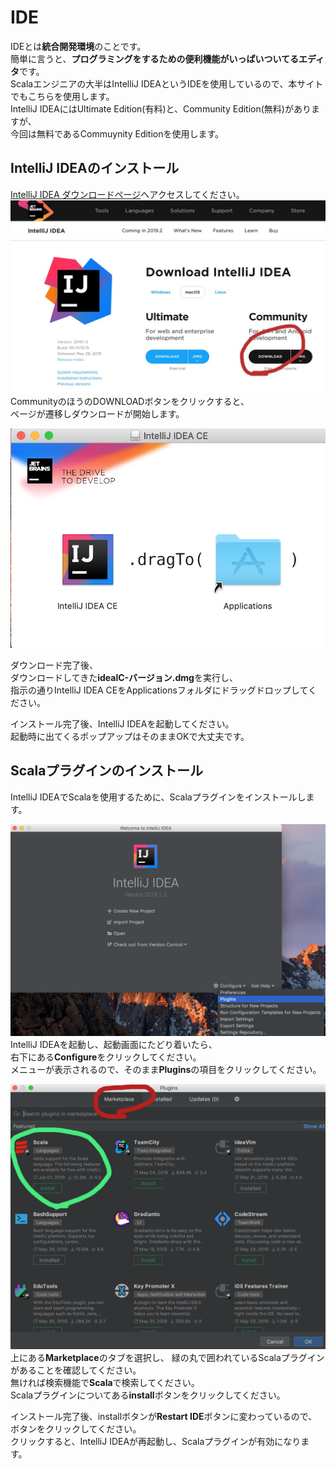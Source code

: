 # IDE
IDEとは**統合開発環境**のことです。  
簡単に言うと、**プログラミングをするための便利機能がいっぱいついてるエディタ**です。  
Scalaエンジニアの大半はIntelliJ IDEAというIDEを使用しているので、本サイトでもこちらを使用します。  
IntelliJ IDEAにはUltimate Edition(有料)と、Community Edition(無料)がありますが、  
今回は無料であるCommuynity Editionを使用します。

## IntelliJ IDEAのインストール
[IntelliJ IDEA  ダウンロードページ](https://www.jetbrains.com/idea/download/)へアクセスしてください。
![download](../img/setup/ide/download.jpg)  
CommunityのほうのDOWNLOADボタンをクリックすると、  
ページが遷移しダウンロードが開始します。  

![install](../img/setup/ide/install.png)

ダウンロード完了後、  
ダウンロードしてきた**idealC-バージョン.dmg**を実行し、  
指示の通りIntelliJ IDEA CEをApplicationsフォルダにドラッグドロップしてください。  

インストール完了後、IntelliJ IDEAを起動してください。  
起動時に出てくるポップアップはそのままOKで大丈夫です。

## Scalaプラグインのインストール
IntelliJ IDEAでScalaを使用するために、Scalaプラグインをインストールします。

![starting](../img/setup/ide/starting.png)
IntelliJ IDEAを起動し、起動画面にたどり着いたら、  
右下にある**Configure**をクリックしてください。  
メニューが表示されるので、そのまま**Plugins**の項目をクリックしてください。

![plugins](../img/setup/ide/plugins.png)
上にある**Marketplace**のタブを選択し、
緑の丸で囲われているScalaプラグインがあることを確認してください。  
無ければ検索機能で**Scala**で検索してください。  
Scalaプラグインについてある**install**ボタンをクリックしてください。

インストール完了後、installボタンが**Restart IDE**ボタンに変わっているので、ボタンをクリックしてください。  
クリックすると、IntelliJ IDEAが再起動し、Scalaプラグインが有効になります。
